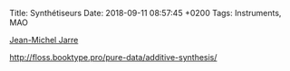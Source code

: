 Title:  Synthétiseurs
Date:   2018-09-11 08:57:45 +0200
Tags: Instruments, MAO


[Jean-Michel Jarre](https://www.youtube.com/watch?v=ctOhwRGdVvo)

<http://floss.booktype.pro/pure-data/additive-synthesis/>
